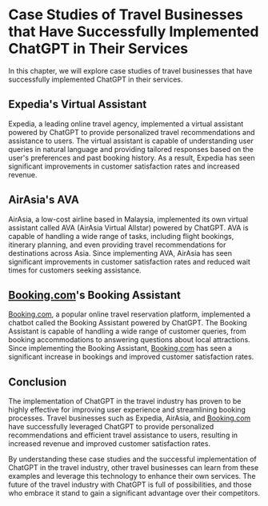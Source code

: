 Case Studies of Travel Businesses that Have Successfully Implemented ChatGPT in Their Services
==================================================================================================================================================

In this chapter, we will explore case studies of travel businesses that have successfully implemented ChatGPT in their services.

Expedia's Virtual Assistant
---------------------------

Expedia, a leading online travel agency, implemented a virtual assistant powered by ChatGPT to provide personalized travel recommendations and assistance to users. The virtual assistant is capable of understanding user queries in natural language and providing tailored responses based on the user's preferences and past booking history. As a result, Expedia has seen significant improvements in customer satisfaction rates and increased revenue.

AirAsia's AVA
-------------

AirAsia, a low-cost airline based in Malaysia, implemented its own virtual assistant called AVA (AirAsia Virtual Allstar) powered by ChatGPT. AVA is capable of handling a wide range of tasks, including flight bookings, itinerary planning, and even providing travel recommendations for destinations across Asia. Since implementing AVA, AirAsia has seen significant improvements in customer satisfaction rates and reduced wait times for customers seeking assistance.

[Booking.com](http://Booking.com)'s Booking Assistant
-----------------------------------------------------

[Booking.com](http://Booking.com), a popular online travel reservation platform, implemented a chatbot called the Booking Assistant powered by ChatGPT. The Booking Assistant is capable of handling a wide range of customer queries, from booking accommodations to answering questions about local attractions. Since implementing the Booking Assistant, [Booking.com](http://Booking.com) has seen a significant increase in bookings and improved customer satisfaction rates.

Conclusion
----------

The implementation of ChatGPT in the travel industry has proven to be highly effective for improving user experience and streamlining booking processes. Travel businesses such as Expedia, AirAsia, and [Booking.com](http://Booking.com) have successfully leveraged ChatGPT to provide personalized recommendations and efficient travel assistance to users, resulting in increased revenue and improved customer satisfaction rates.

By understanding these case studies and the successful implementation of ChatGPT in the travel industry, other travel businesses can learn from these examples and leverage this technology to enhance their own services. The future of the travel industry with ChatGPT is full of possibilities, and those who embrace it stand to gain a significant advantage over their competitors.
